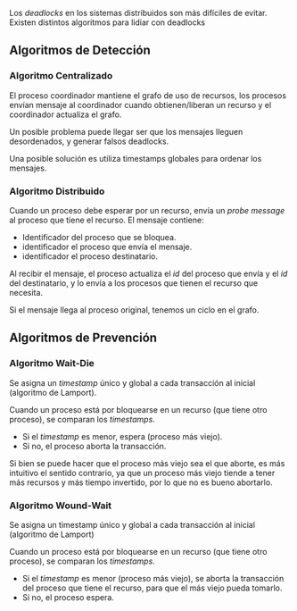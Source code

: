 Los *deadlocks* en los sistemas distribuidos son más difíciles de evitar. Existen distintos algoritmos para lidiar con deadlocks

## Algoritmos de Detección

### Algoritmo Centralizado

El proceso coordinador mantiene el grafo de uso de recursos, los procesos envían mensaje al coordinador cuando obtienen/liberan un recurso y el coordinador actualiza el grafo.

Un posible problema puede llegar ser que los mensajes lleguen desordenados, y generar falsos deadlocks.

Una posible solución es utiliza timestamps globales para ordenar los mensajes.

### Algoritmo Distribuido

Cuando un proceso debe esperar por un recurso, envía un *probe message* al proceso que tiene el recurso. El mensaje contiene:

- Identificador del proceso que se bloquea.
- identificador el proceso que envía el mensaje.
- identificador el proceso destinatario.

Al recibir el mensaje, el proceso actualiza el *id* del proceso que envía y el *id* del destinatario, y lo envía a los procesos que tienen el recurso que necesita.

Si el mensaje llega al proceso original, tenemos un ciclo en el grafo.

## Algoritmos de Prevención

### Algoritmo Wait-Die

Se asigna un *timestamp* único y global a cada transacción al inicial (algoritmo de Lamport).

Cuando un proceso está por bloquearse en un recurso (que tiene otro proceso), se comparan los *timestamps*.

- Si el *timestamp* es menor, espera (proceso más viejo).
- Si no, el proceso aborta la transacción.

Si bien se puede hacer que el proceso más viejo sea el que aborte, es más intuitivo el sentido contrario, ya que un proceso más viejo tiende a tener más recursos y más tiempo invertido, por lo que no es bueno abortarlo.

### Algoritmo Wound-Wait

Se asigna un timestamp único y global a cada transacción al inicial (algoritmo de Lamport)

Cuando un proceso está por bloquearse en un recurso (que tiene otro proceso), se comparan los *timestamps*.

- Si el *timestamp* es menor (proceso más viejo), se aborta la transacción del proceso que tiene el recurso, para que el más viejo pueda tomarlo.
- Si no, el proceso espera.
